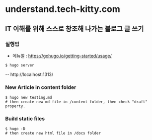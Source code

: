 # understand.tech-kitty.com
## IT 이해를 위해 스스로 창조해 나가는 블로그 글 쓰기

### 실행법
- 메뉴얼 : https://gohugo.io/getting-started/usage/
```shell
$ hugo server
```
-- http://localhost:1313/

### New Article in content folder
```
$ hugo new testing.md
# then create new md file in /content folder, then check "draft" property.
```

### Build static files
```
$ hugo -D
# then create new html file in /docs folder
```